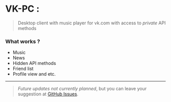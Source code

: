 VK-PC :
======

> Desktop client with music player for vk.com with access to *private* API methods


### What works ?
* Music
* News
* Hidden API methods
* Friend list
* Profile view
and etc.
______
> *Future updates not currently planned*, but you can leave your suggestion at [GitHub Issues](https://github.com/gbowsky/VK-PC/issues).
